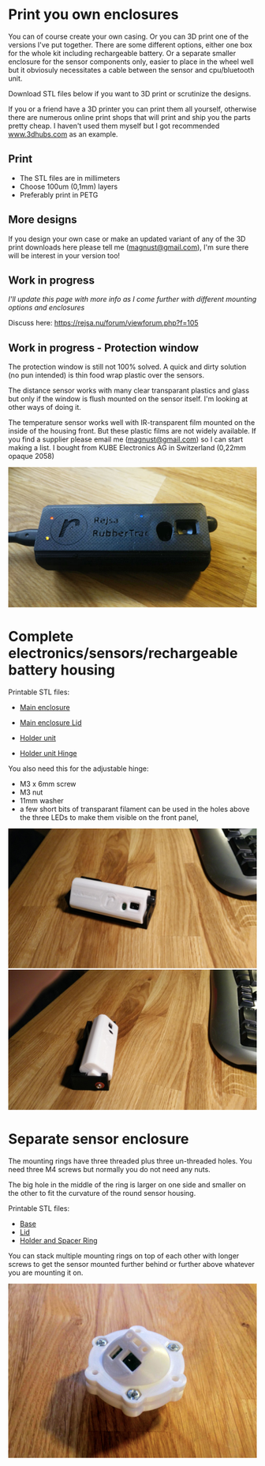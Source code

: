 # Print you own enclosures

You can of course create your own casing. Or you can 3D print one of the versions I've put together. There are some different options, either one box for the whole kit including rechargeable battery. Or a separate smaller enclosure for the sensor components only, easier to place in the wheel well but it obviosuly necessitates a cable between the sensor and cpu/bluetooth unit.

Download STL files below if you want to 3D print or scrutinize the designs. 

If you or a friend have a 3D printer you can print them all yourself, otherwise there are numerous online print shops that will print and ship you the parts pretty cheap. I haven't used them myself but I got recommended www.3dhubs.com as an example.

## Print 

- The STL files are in millimeters  
- Choose 100um (0,1mm) layers  
- Preferably print in PETG  

## More designs

If you design your own case or make an updated variant of any of the 3D print downloads here please tell me (magnust@gmail.com), I'm sure there will be interest in your version too!

## Work in progress

_I'll update this page with more info as I come further with different mounting options and enclosures_

Discuss here: https://rejsa.nu/forum/viewforum.php?f=105

## Work in progress - Protection window

The protection window is still not 100% solved. A quick and dirty solution (no pun intended) is thin food wrap plastic over the sensors.  

The distance sensor works with many clear transparant plastics and glass but only if the window is flush mounted on the sensor itself. I'm looking at other ways of doing it.  
  
The temperature sensor works well with IR-transparent film mounted on the inside of the housing front. But these plastic films are not widely available. If you find a supplier please email me (magnust@gmail.com) so I can start making a list. I bought from KUBE Electronics AG in Switzerland (0,22mm opaque 2058)
  
<img src=images/housing.png>  
  

  
# Complete electronics/sensors/rechargeable battery housing

Printable STL files:  
- <a href=printables/Main%20Housing%20Base.stl>Main enclosure</a>
- <a href=printables/Main%20Housing%20Lid.stl>Main enclosure Lid</a>  

- <a href=printables/Main%20Holder%20Base.stl>Holder unit</a>  
- <a href=printables/Main%20Holder%20Hinge.stl>Holder unit Hinge</a>  

You also need this for the adjustable hinge:  
- M3 x 6mm screw  
- M3 nut  
- 11mm washer  
- a few short bits of transparant filament can be used in the holes above the three LEDs to make them visible on the front panel,

<img src=images/main%20housing%20early%20wip%201.jpg>

<img src=images/main%20housing%20early%20wip%202.jpg>


# Separate sensor enclosure

The mounting rings have three threaded plus three un-threaded holes. You need three M4 screws but normally you do not need any nuts. 

The big hole in the middle of the ring is larger on one side and smaller on the other to fit the curvature of the round sensor housing.  

Printable STL files:  
- <a href=printables/Minisensor%20Base.stl>Base</a>  
- <a href=printables/Minisensor%20Lid.stl>Lid</a>  
- <a href=printables/Minisensor%20Holder%20Ring.stl>Holder and Spacer Ring</a>  

You can stack multiple mounting rings on top of each other with longer screws to get the sensor mounted further behind or further above whatever you are mounting it on.  

<img src="images/minisensor.jpg">
